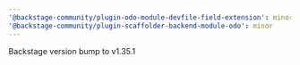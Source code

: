 ```yaml
---
'@backstage-community/plugin-odo-module-devfile-field-extension': minor
'@backstage-community/plugin-scaffolder-backend-module-odo': minor
---
```


Backstage version bump to v1.35.1
